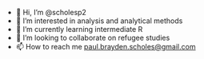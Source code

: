 - 👋 Hi, I’m @scholesp2
- 👀 I’m interested in analysis and analytical methods
- 🌱 I’m currently learning intermediate R
- 💞️ I’m looking to collaborate on refugee studies
- 📫 How to reach me paul.brayden.scholes@gmail.com

<!---
scholesp2/scholesp2 is a ✨ special ✨ repository because its `README.md` (this file) appears on your GitHub profile.
You can click the Preview link to take a look at your changes.
--->
